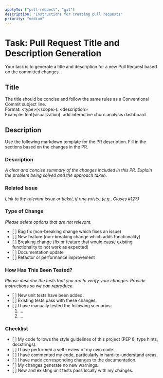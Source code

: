 ```yaml
---
applyTo: ["pull-request", "git"]
description: "Instructions for creating pull requests"
priority: "medium"
---
```


# **Task: Pull Request Title and Description Generation**

Your task is to generate a title and description for a new Pull Request based on the committed changes.

## **Title**

The title should be concise and follow the same rules as a Conventional Commit subject line.  
Format: \<type\>(\<scope\>): \<description\>  
Example: feat(visualization): add interactive churn analysis dashboard

## **Description**

Use the following markdown template for the PR description. Fill in the sections based on the changes in the PR.

### **Description**

*A clear and concise summary of the changes included in this PR. Explain the problem being solved and the approach taken.*

### **Related Issue**

*Link to the relevant issue or ticket, if one exists. (e.g., Closes \#123)*

### **Type of Change**

*Please delete options that are not relevant.*

* \[ \] Bug fix (non-breaking change which fixes an issue)  
* \[ \] New feature (non-breaking change which adds functionality)  
* \[ \] Breaking change (fix or feature that would cause existing functionality to not work as expected)  
* \[ \] Documentation update  
* \[ \] Refactor or performance improvement

### **How Has This Been Tested?**

*Please describe the tests that you ran to verify your changes. Provide instructions so we can reproduce.*

* \[ \] New unit tests have been added.  
* \[ \] Existing tests pass with these changes.  
* \[ \] I have manually tested the following scenarios:  
  1. ...  
  2. ...

### **Checklist**

* \[ \] My code follows the style guidelines of this project (PEP 8, type hints, docstrings).  
* \[ \] I have performed a self-review of my own code.  
* \[ \] I have commented my code, particularly in hard-to-understand areas.  
* \[ \] I have made corresponding changes to the documentation.  
* \[ \] My changes generate no new warnings.  
* \[ \] New and existing unit tests pass locally with my changes.